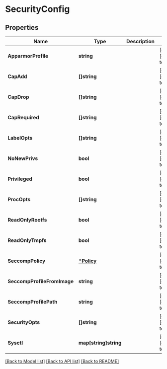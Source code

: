 # SecurityConfig

## Properties
Name | Type | Description | Notes
------------ | ------------- | ------------- | -------------
**ApparmorProfile** | **string** |  | [optional] [default to null]
**CapAdd** | **[]string** |  | [optional] [default to null]
**CapDrop** | **[]string** |  | [optional] [default to null]
**CapRequired** | **[]string** |  | [optional] [default to null]
**LabelOpts** | **[]string** |  | [optional] [default to null]
**NoNewPrivs** | **bool** |  | [optional] [default to null]
**Privileged** | **bool** |  | [optional] [default to null]
**ProcOpts** | **[]string** |  | [optional] [default to null]
**ReadOnlyRootfs** | **bool** |  | [optional] [default to null]
**ReadOnlyTmpfs** | **bool** |  | [optional] [default to null]
**SeccompPolicy** | [***Policy**](Policy.md) |  | [optional] [default to null]
**SeccompProfileFromImage** | **string** |  | [optional] [default to null]
**SeccompProfilePath** | **string** |  | [optional] [default to null]
**SecurityOpts** | **[]string** |  | [optional] [default to null]
**Sysctl** | **map[string]string** |  | [optional] [default to null]

[[Back to Model list]](../README.md#documentation-for-models) [[Back to API list]](../README.md#documentation-for-api-endpoints) [[Back to README]](../README.md)


